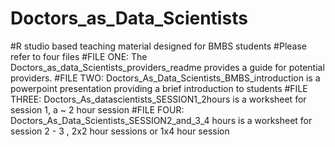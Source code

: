 # Doctors_as_Data_Scientists
#R studio based teaching material designed for BMBS students
#Please refer to four files
#FILE ONE: The Doctors_as_data_Scientists_providers_readme provides a guide for potential providers.
#FILE TWO: Doctors_As_Data_Scientists_BMBS_introduction is a powerpoint presentation providing a brief introduction to students
#FILE THREE: Doctors_As_datascientists_SESSION1_2hours is a worksheet for session 1, a ~ 2 hour session
#FILE FOUR: Doctors_As_Data_Scientists_SESSION2_and_3_4 hours is a worksheet for session 2 - 3 , 2x2 hour sessions or 1x4 hour session
